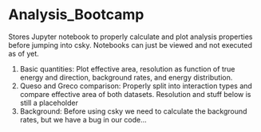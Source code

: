 # Analysis_Bootcamp
Stores Jupyter notebook to properly calculate and plot analysis properties before jumping into csky. Notebooks can just be viewed and not executed as of yet.


1) Basic quantities: Plot effective area, resolution as function of true energy and direction, background rates, and energy distribution.
2) Queso and Greco comparison: Properly split into interaction types and compare effective area of both datasets. Resolution and stuff below is still a placeholder
3) Background: Before using csky we need to calculate the background rates, but we have a bug in our code...
